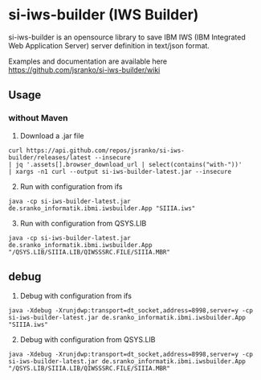 # si-iws-builder (IWS Builder)
si-iws-builder is an opensource library to save IBM IWS (IBM Integrated Web Application Server) server definition in text/json format.

Examples and documentation are available here https://github.com/jsranko/si-iws-builder/wiki


## Usage

### without Maven

1. Download a .jar file
```
curl https://api.github.com/repos/jsranko/si-iws-builder/releases/latest --insecure 
| jq '.assets[].browser_download_url | select(contains("with-"))' 
| xargs -n1 curl --output si-iws-builder-latest.jar --insecure
```
2. Run with configuration from ifs
```
java -cp si-iws-builder-latest.jar de.sranko_informatik.ibmi.iwsbuilder.App "SIIIA.iws"
```
3. Run with configuration from QSYS.LIB
```
java -cp si-iws-builder-latest.jar de.sranko_informatik.ibmi.iwsbuilder.App "/QSYS.LIB/SIIIA.LIB/QIWSSSRC.FILE/SIIIA.MBR"
```

## debug

1. Debug with configuration from ifs
```
java -Xdebug -Xrunjdwp:transport=dt_socket,address=8998,server=y -cp si-iws-builder-latest.jar de.sranko_informatik.ibmi.iwsbuilder.App "SIIIA.iws"
```
2. Debug with configuration from QSYS.LIB
```
java -Xdebug -Xrunjdwp:transport=dt_socket,address=8998,server=y -cp si-iws-builder-latest.jar de.sranko_informatik.ibmi.iwsbuilder.App "/QSYS.LIB/SIIIA.LIB/QIWSSSRC.FILE/SIIIA.MBR"
```

